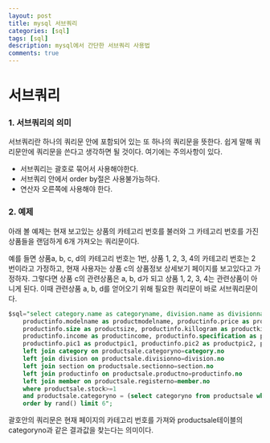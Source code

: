 ```yaml
---
layout: post
title: mysql 서브쿼리
categories: [sql]
tags: [sql]
description: mysql에서 간단한 서브쿼리 사용법
comments: true
---
```

# **서브쿼리**  
### 1. 서브쿼리의 의미  
서브쿼리란 하나의 쿼리문 안에 포함되어 있는 또 하나의 쿼리문을 뜻한다. 쉽게 말해 쿼리문안에 쿼리문을 쓴다고 생각하면 될 것이다. 여기에는 주의사항이 있다.  
  * 서브쿼리는 괄호로 묶어서 사용해야한다.  
  * 서브쿼리 안에서 order by절은 사용불가능하다.  
  * 연산자 오른쪽에 사용해야 한다.
  
### 2. 예제  
아래 볼 예제는 현재 보고있는 상품의 카테고리 번호를 불러와 그 카테고리 번호를 가진 상품들을 랜덤하게 6개 가져오는 쿼리문이다.

예를 들면 상품a, b, c, d의 카테고리 번호는 1번, 상품  1, 2, 3, 4의 카테고리 번호는 2번이라고 가정하고, 현재 사용자는 상품 c의 상품정보 상세보기 페이지를 보고있다고 가정하자. 그렇다면 상품 c의 관련상품은 a, b, d가 되고 상품 1, 2, 3, 4는 관련상품이 아니게 된다. 이때 관련상품 a, b, d를 얻어오기 위해 필요한 쿼리문이 바로 서브쿼리문이다.  
~~~sql
$sql="select category.name as categoryname, division.name as divisionname, section.name as sectionname,
	productinfo.modelname as productmodelname, productinfo.price as productprice, productinfo.volt as productvolt, productinfo.watt as productwatt, productinfo.date as productdate,
	productinfo.size as productsize, productinfo.killogram as productkillogram, productinfo.color as productcolor, productinfo.feature as productfeature, productinfo.brand as productbrand, productinfo.madeby as productmadeby,
	productinfo.income as productincome, productinfo.specification as productspecification, productinfo.kc1 as productkc1, productinfo.kc2 as productkc2,
	productinfo.pic1 as productpic1, productinfo.pic2 as productpic2, productinfo.pic3 as productpic3, member.name as adminname, productsale.* from productsale
	left join category on productsale.categoryno=category.no
	left join division on productsale.divisionno=division.no
	left join section on productsale.sectionno=section.no
	left join productinfo on productsale.productno=productinfo.no
	left join member on productsale.registerno=member.no
	where productsale.stock>=1
	and productsale.categoryno = (select categoryno from productsale where no='$no')
	order by rand() limit 6";
~~~  
괄호안의 쿼리문은 현재 페이지의 카테고리 번호를 가져와 productsale테이블의 categoryno과 같은 결과값을 찾는다는 의미이다.
